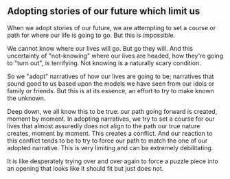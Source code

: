 ## Adopting stories of our future which limit us
When we adopt stories of our future, we are attempting to set a course or path for where our life is going to go.  But this is impossible.

We cannot know where our lives will go.  But go they will.  And this uncertainty of "not-knowing" where our lives are headed, how they're going to "turn out", is terrifying.  Not knowing is a naturally scary condition.

So we "adopt" narratives of how our lives are going to be; narratives that sound good to us based upon the models we have seen from our idols or family or friends. But this is at its essence, an effort to try to make known the unknown.

Deep down, we all know this to be true: our path going forward is created, moment by moment. In adopting narratives, we try to set a course for our lives that almost assuredly does not align to the path our true nature creates, moment by moment.  This creates a conflict.  And our reaction to this conflict tends to be to try to force our path to match the one of our adopted narrative.  This is very limiting and can be extremely debilitating.

It is like desperately trying over and over again to force a puzzle piece into an opening that looks like it should fit but just does not.

